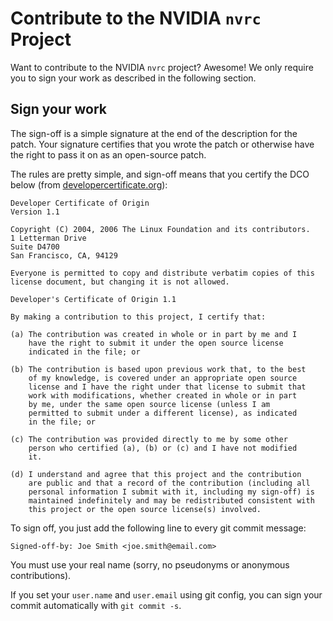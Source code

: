 # Contribute to the NVIDIA `nvrc` Project

Want to contribute to the NVIDIA `nvrc` project? Awesome!
We only require you to sign your work as described in the following section.

## Sign your work

The sign-off is a simple signature at the end of the description for the patch.
Your signature certifies that you wrote the patch or otherwise have the right
to pass it on as an open-source patch.

The rules are pretty simple, and sign-off means that you certify the DCO below
(from [developercertificate.org](http://developercertificate.org/)):

```
Developer Certificate of Origin
Version 1.1

Copyright (C) 2004, 2006 The Linux Foundation and its contributors.
1 Letterman Drive
Suite D4700
San Francisco, CA, 94129

Everyone is permitted to copy and distribute verbatim copies of this
license document, but changing it is not allowed.

Developer's Certificate of Origin 1.1

By making a contribution to this project, I certify that:

(a) The contribution was created in whole or in part by me and I
    have the right to submit it under the open source license
    indicated in the file; or

(b) The contribution is based upon previous work that, to the best
    of my knowledge, is covered under an appropriate open source
    license and I have the right under that license to submit that
    work with modifications, whether created in whole or in part
    by me, under the same open source license (unless I am
    permitted to submit under a different license), as indicated
    in the file; or

(c) The contribution was provided directly to me by some other
    person who certified (a), (b) or (c) and I have not modified
    it.

(d) I understand and agree that this project and the contribution
    are public and that a record of the contribution (including all
    personal information I submit with it, including my sign-off) is
    maintained indefinitely and may be redistributed consistent with
    this project or the open source license(s) involved.
```

To sign off, you just add the following line to every git commit message:

    Signed-off-by: Joe Smith <joe.smith@email.com>

You must use your real name (sorry, no pseudonyms or anonymous contributions).

If you set your `user.name` and `user.email` using git config, you can sign
your commit automatically with `git commit -s`.
